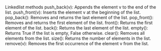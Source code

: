 Linkedlist methods
push_back(v): Appends the element v to the end of the list.
push_front(v): Inserts the element v at the beginning of the list.
pop_back(): Removes and returns the last element of the list.
pop_front(): Removes and returns the first element of the list.
front(): Returns the first element of the list.
back(): Returns the last element of the list.
empty(): Returns True if the list is empty, False otherwise.
clear(): Removes all elements from the list.
size(): Returns the number of elements in the list.
remove(v): Removes the first occurrence of the element v from the list.
